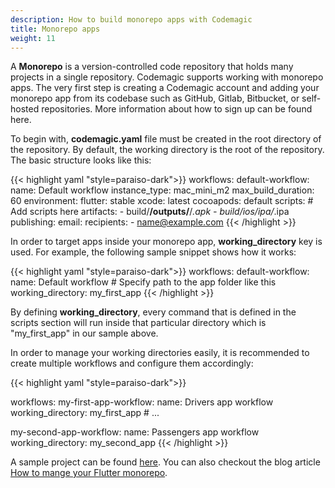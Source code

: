 ```yaml
---
description: How to build monorepo apps with Codemagic
title: Monorepo apps
weight: 11
---
```


A **Monorepo** is a version-controlled code repository that holds many projects in a single repository. Codemagic supports working with monorepo apps. The very first step is creating a Codemagic account and adding your monorepo app from its codebase such as GitHub, Gitlab, Bitbucket, or self-hosted repositories. More information about how to sign up can be found here.

To begin with, **codemagic.yaml** file must be created in the root directory of the repository. By default, the working directory is the root of the repository. The basic structure looks like this:

{{< highlight yaml "style=paraiso-dark">}}
workflows:
  default-workflow:
    name: Default workflow
    instance_type: mac_mini_m2
    max_build_duration: 60
    environment:
      flutter: stable
      xcode: latest
      cocoapods: default
    scripts:
      # Add scripts here
    artifacts:
      - build/**/outputs/**/*.apk
      - build/ios/ipa/*.ipa
    publishing:
      email:
        recipients:
          - name@example.com
{{< /highlight >}}

In order to target apps inside your monorepo app, **working_directory** key is used. For example, the following sample snippet shows how it works:

{{< highlight yaml "style=paraiso-dark">}}
workflows:
  default-workflow:
    name: Default workflow
    # Specify path to the app folder like this
    working_directory: my_first_app
{{< /highlight >}}

By defining **working_directory**, every command that is defined in the scripts section will run inside that particular directory which is "my_first_app" in our sample above.

In order to manage your working directories easily, it is recommended to create multiple workflows and configure them accordingly:

{{< highlight yaml "style=paraiso-dark">}}

workflows:
  my-first-app-workflow:
    name: Drivers app workflow
    working_directory: my_first_app
    # ...

  my-second-app-workflow:
    name: Passengers app workflow
    working_directory: my_second_app
{{< /highlight >}}


A sample project can be found [here](https://github.com/codemagic-ci-cd/codemagic-sample-projects/blob/main/codemagic.yaml). You can also checkout the blog article [How to mange your Flutter monorepo](https://blog.codemagic.io/flutter-monorepos/).
